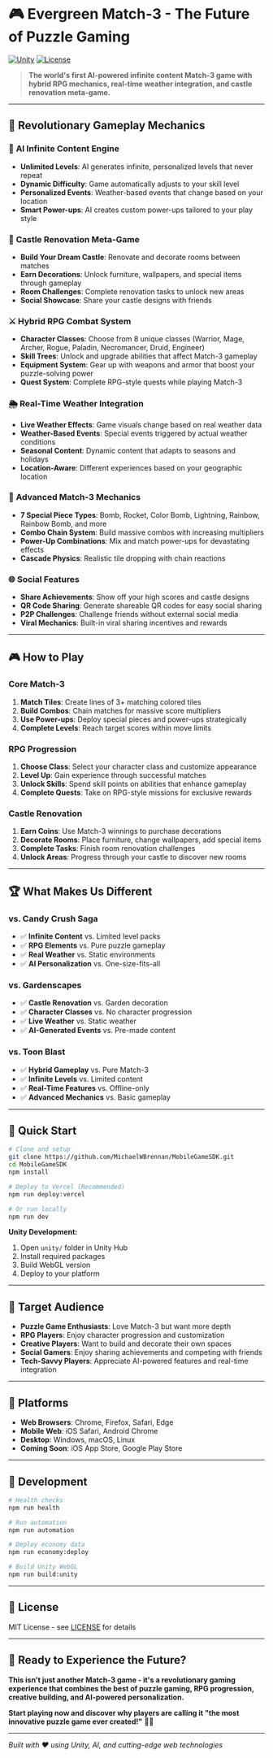 # 🎮 **Evergreen Match-3** - The Future of Puzzle Gaming

[![Unity](https://img.shields.io/badge/Unity-2022.3.21f1-blue.svg)](https://unity3d.com/)
[![License](https://img.shields.io/badge/License-MIT-green.svg)](LICENSE)

> **The world's first AI-powered infinite content Match-3 game with hybrid RPG mechanics, real-time weather integration, and castle renovation meta-game.**

---

## 🚀 **Revolutionary Gameplay Mechanics**

### 🤖 **AI Infinite Content Engine**
- **Unlimited Levels**: AI generates infinite, personalized levels that never repeat
- **Dynamic Difficulty**: Game automatically adjusts to your skill level
- **Personalized Events**: Weather-based events that change based on your location
- **Smart Power-ups**: AI creates custom power-ups tailored to your play style

### 🏰 **Castle Renovation Meta-Game**
- **Build Your Dream Castle**: Renovate and decorate rooms between matches
- **Earn Decorations**: Unlock furniture, wallpapers, and special items through gameplay
- **Room Challenges**: Complete renovation tasks to unlock new areas
- **Social Showcase**: Share your castle designs with friends

### ⚔️ **Hybrid RPG Combat System**
- **Character Classes**: Choose from 8 unique classes (Warrior, Mage, Archer, Rogue, Paladin, Necromancer, Druid, Engineer)
- **Skill Trees**: Unlock and upgrade abilities that affect Match-3 gameplay
- **Equipment System**: Gear up with weapons and armor that boost your puzzle-solving power
- **Quest System**: Complete RPG-style quests while playing Match-3

### 🌦️ **Real-Time Weather Integration**
- **Live Weather Effects**: Game visuals change based on real weather data
- **Weather-Based Events**: Special events triggered by actual weather conditions
- **Seasonal Content**: Dynamic content that adapts to seasons and holidays
- **Location-Aware**: Different experiences based on your geographic location

### 🎯 **Advanced Match-3 Mechanics**
- **7 Special Piece Types**: Bomb, Rocket, Color Bomb, Lightning, Rainbow, Rainbow Bomb, and more
- **Combo Chain System**: Build massive combos with increasing multipliers
- **Power-Up Combinations**: Mix and match power-ups for devastating effects
- **Cascade Physics**: Realistic tile dropping with chain reactions

### 🌐 **Social Features**
- **Share Achievements**: Show off your high scores and castle designs
- **QR Code Sharing**: Generate shareable QR codes for easy social sharing
- **P2P Challenges**: Challenge friends without external social media
- **Viral Mechanics**: Built-in viral sharing incentives and rewards

---

## 🎮 **How to Play**

### **Core Match-3**
1. **Match Tiles**: Create lines of 3+ matching colored tiles
2. **Build Combos**: Chain matches for massive score multipliers
3. **Use Power-ups**: Deploy special pieces and power-ups strategically
4. **Complete Levels**: Reach target scores within move limits

### **RPG Progression**
1. **Choose Class**: Select your character class and customize appearance
2. **Level Up**: Gain experience through successful matches
3. **Unlock Skills**: Spend skill points on abilities that enhance gameplay
4. **Complete Quests**: Take on RPG-style missions for exclusive rewards

### **Castle Renovation**
1. **Earn Coins**: Use Match-3 winnings to purchase decorations
2. **Decorate Rooms**: Place furniture, change wallpapers, add special items
3. **Complete Tasks**: Finish room renovation challenges
4. **Unlock Areas**: Progress through your castle to discover new rooms

---

## 🏆 **What Makes Us Different**

### **vs. Candy Crush Saga**
- ✅ **Infinite Content** vs. Limited level packs
- ✅ **RPG Elements** vs. Pure puzzle gameplay
- ✅ **Real Weather** vs. Static environments
- ✅ **AI Personalization** vs. One-size-fits-all

### **vs. Gardenscapes**
- ✅ **Castle Renovation** vs. Garden decoration
- ✅ **Character Classes** vs. No character progression
- ✅ **Live Weather** vs. Static weather
- ✅ **AI-Generated Events** vs. Pre-made content

### **vs. Toon Blast**
- ✅ **Hybrid Gameplay** vs. Pure Match-3
- ✅ **Infinite Levels** vs. Limited content
- ✅ **Real-Time Features** vs. Offline-only
- ✅ **Advanced Mechanics** vs. Basic gameplay

---

## 🚀 **Quick Start**

```bash
# Clone and setup
git clone https://github.com/MichaelWBrennan/MobileGameSDK.git
cd MobileGameSDK
npm install

# Deploy to Vercel (Recommended)
npm run deploy:vercel

# Or run locally
npm run dev
```

**Unity Development:**
1. Open `unity/` folder in Unity Hub
2. Install required packages
3. Build WebGL version
4. Deploy to your platform

---

## 🎯 **Target Audience**

- **Puzzle Game Enthusiasts**: Love Match-3 but want more depth
- **RPG Players**: Enjoy character progression and customization
- **Creative Players**: Want to build and decorate their own spaces
- **Social Gamers**: Enjoy sharing achievements and competing with friends
- **Tech-Savvy Players**: Appreciate AI-powered features and real-time integration

---

## 📱 **Platforms**

- **Web Browsers**: Chrome, Firefox, Safari, Edge
- **Mobile Web**: iOS Safari, Android Chrome
- **Desktop**: Windows, macOS, Linux
- **Coming Soon**: iOS App Store, Google Play Store

---

## 🔧 **Development**

```bash
# Health checks
npm run health

# Run automation
npm run automation

# Deploy economy data
npm run economy:deploy

# Build Unity WebGL
npm run build:unity
```

---

## 📄 **License**

MIT License - see [LICENSE](LICENSE) for details

---

## 🎉 **Ready to Experience the Future?**

**This isn't just another Match-3 game - it's a revolutionary gaming experience that combines the best of puzzle gaming, RPG progression, creative building, and AI-powered personalization.**

**Start playing now and discover why players are calling it "the most innovative puzzle game ever created!"** 🚀✨

---

*Built with ❤️ using Unity, AI, and cutting-edge web technologies*
